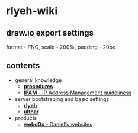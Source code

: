 # rlyeh-wiki

## draw.io export settings
format - PNG, scale - 200%, padding - 20px

## contents
* general knowledge
  * [**procedures**](procedures/)
  * [**IPAM** - IP Address Management guideliness](IPAM.md)
* server bootstraping and basic settings
  * [**rlyeh**](rlyeh/)
  * [**ulthar** ](ulthar/)
* products
  * [**webd0x** - Daniel's websites](webd0x/)